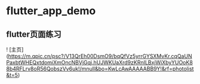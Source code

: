 # flutter_app_demo

## flutter页面练习

! [主页] (https://m.qpic.cn/psc?/V13QrEh00DsmO9/bqQfVz5yrrGYSXMvKr.cqQaUNPaxbtWHEQxtdomiXmOncNBVjGqj.hUJWKUaXrd9zKRnILBxjWiXbyYUOoK88b4RFLrv8oR56QobszVv6uk!/mnull&bo=KwLcAwAAAAABB9Y!&rf=photolist&t=5)
